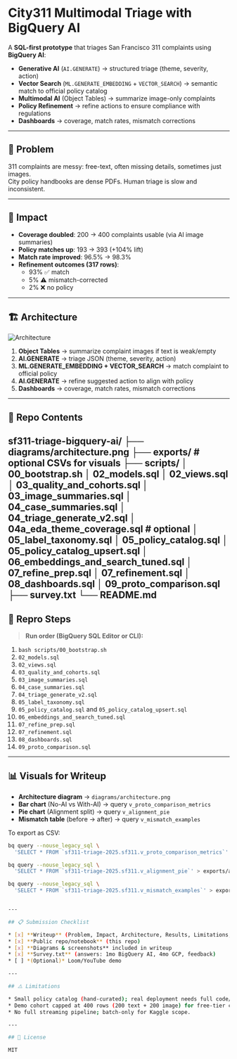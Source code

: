 # City311 Multimodal Triage with BigQuery AI

A **SQL-first prototype** that triages San Francisco 311 complaints using **BigQuery AI**:

- **Generative AI** (`AI.GENERATE`) → structured triage (theme, severity, action)
- **Vector Search** (`ML.GENERATE_EMBEDDING` + `VECTOR_SEARCH`) → semantic match to official policy catalog
- **Multimodal AI** (Object Tables) → summarize image-only complaints
- **Policy Refinement** → refine actions to ensure compliance with regulations
- **Dashboards** → coverage, match rates, mismatch corrections

---

## 📌 Problem
311 complaints are messy: free-text, often missing details, sometimes just images.  
City policy handbooks are dense PDFs. Human triage is slow and inconsistent.

---

## 🚀 Impact
- **Coverage doubled**: 200 → 400 complaints usable (via AI image summaries)  
- **Policy matches up**: 193 → 393 (+104% lift)  
- **Match rate improved**: 96.5% → 98.3%  
- **Refinement outcomes (317 rows)**:  
  - 93% ✅ match  
  - 5% ⚠ mismatch-corrected  
  - 2% ❌ no policy

---

## 🏗 Architecture
![Architecture](diagrams/architecture.png)

1. **Object Tables** → summarize complaint images if text is weak/empty  
2. **AI.GENERATE** → triage JSON (theme, severity, action)  
3. **ML.GENERATE_EMBEDDING + VECTOR_SEARCH** → match complaint to official policy  
4. **AI.GENERATE** → refine suggested action to align with policy  
5. **Dashboards** → coverage, match rates, mismatch corrections  

---

## 📂 Repo Contents
sf311-triage-bigquery-ai/
├── diagrams/architecture.png
├── exports/ # optional CSVs for visuals
├── scripts/
│ 00_bootstrap.sh
│ 02_models.sql
│ 02_views.sql
│ 03_quality_and_cohorts.sql
│ 03_image_summaries.sql
│ 04_case_summaries.sql
│ 04_triage_generate_v2.sql
│ 04a_eda_theme_coverage.sql # optional
│ 05_label_taxonomy.sql
│ 05_policy_catalog.sql
│ 05_policy_catalog_upsert.sql
│ 06_embeddings_and_search_tuned.sql
│ 07_refine_prep.sql
│ 07_refinement.sql
│ 08_dashboards.sql
│ 09_proto_comparison.sql
├── survey.txt
└── README.md
---

## 🔧 Repro Steps

> **Run order (BigQuery SQL Editor or CLI):**

1. `bash scripts/00_bootstrap.sh`  
2. `02_models.sql`  
3. `02_views.sql`  
4. `03_quality_and_cohorts.sql`  
5. `03_image_summaries.sql`  
6. `04_case_summaries.sql`  
7. `04_triage_generate_v2.sql`  
8. `05_label_taxonomy.sql`  
9. `05_policy_catalog.sql` and `05_policy_catalog_upsert.sql`  
10. `06_embeddings_and_search_tuned.sql`  
11. `07_refine_prep.sql`  
12. `07_refinement.sql`  
13. `08_dashboards.sql`  
14. `09_proto_comparison.sql`  

---

## 📊 Visuals for Writeup
- **Architecture diagram** → `diagrams/architecture.png`  
- **Bar chart** (No-AI vs With-AI) → query `v_proto_comparison_metrics`  
- **Pie chart** (Alignment split) → query `v_alignment_pie`  
- **Mismatch table** (before → after) → query `v_mismatch_examples`  

To export as CSV:  
```bash
bq query --nouse_legacy_sql \
  'SELECT * FROM `sf311-triage-2025.sf311.v_proto_comparison_metrics`' > exports/proto_metrics.csv

bq query --nouse_legacy_sql \
  'SELECT * FROM `sf311-triage-2025.sf311.v_alignment_pie`' > exports/alignment_pie.csv

bq query --nouse_legacy_sql \
  'SELECT * FROM `sf311-triage-2025.sf311.v_mismatch_examples`' > exports/mismatch_examples.csv


---

## 📋 Submission Checklist

* [x] **Writeup** (Problem, Impact, Architecture, Results, Limitations, Assets)
* [x] **Public repo/notebook** (this repo)
* [x] **Diagrams & screenshots** included in writeup
* [x] **Survey.txt** (answers: 1mo BigQuery AI, 4mo GCP, feedback)
* [ ] *(Optional)* Loom/YouTube demo

---

## ⚠️ Limitations

* Small policy catalog (hand-curated); real deployment needs full code/policy ingestion.
* Demo cohort capped at 400 rows (200 text + 200 image) for free-tier credits.
* No full streaming pipeline; batch-only for Kaggle scope.

---

## 📑 License

MIT
